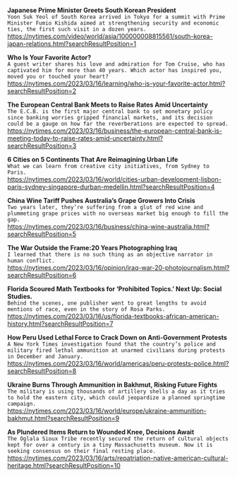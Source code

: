 **Japanese Prime Minister Greets South Korean President**\
`Yoon Suk Yeol of South Korea arrived in Tokyo for a summit with Prime Minister Fumio Kishida aimed at strengthening security and economic ties, the first such visit in a dozen years.`\
https://nytimes.com/video/world/asia/100000008815561/south-korea-japan-relations.html?searchResultPosition=1

**Who Is Your Favorite Actor?**\
`A guest writer shares his love and admiration for Tom Cruise, who has captivated him for more than 40 years. Which actor has inspired you, moved you or touched your heart?`\
https://nytimes.com/2023/03/16/learning/who-is-your-favorite-actor.html?searchResultPosition=2

**The European Central Bank Meets to Raise Rates Amid Uncertainty**\
`The E.C.B. is the first major central bank to set monetary policy since banking worries gripped financial markets, and its decision could be a gauge on how far the reverberations are expected to spread.`\
https://nytimes.com/2023/03/16/business/the-european-central-bank-is-meeting-today-to-raise-rates-amid-uncertainty.html?searchResultPosition=3

**6 Cities on 5 Continents That Are Reimagining Urban Life**\
`What we can learn from creative city initiatives, from Sydney to Paris.`\
https://nytimes.com/2023/03/16/world/cities-urban-development-lisbon-paris-sydney-singapore-durban-medellin.html?searchResultPosition=4

**China Wine Tariff Pushes Australia’s Grape Growers Into Crisis**\
`Two years later, they’re suffering from a glut of red wine and plummeting grape prices with no overseas market big enough to fill the gap.`\
https://nytimes.com/2023/03/16/business/china-wine-australia.html?searchResultPosition=5

**The War Outside the Frame:20 Years Photographing Iraq**\
`I learned that there is no such thing as an objective narrator in human conflict.`\
https://nytimes.com/2023/03/16/opinion/iraq-war-20-photojournalism.html?searchResultPosition=6

**Florida Scoured Math Textbooks for ‘Prohibited Topics.’ Next Up: Social Studies.**\
`Behind the scenes, one publisher went to great lengths to avoid mentions of race, even in the story of Rosa Parks.`\
https://nytimes.com/2023/03/16/us/florida-textbooks-african-american-history.html?searchResultPosition=7

**How Peru Used Lethal Force to Crack Down on Anti-Government Protests**\
`A New York Times investigation found that the country’s police and military fired lethal ammunition at unarmed civilians during protests in December and January.`\
https://nytimes.com/2023/03/16/world/americas/peru-protests-police.html?searchResultPosition=8

**Ukraine Burns Through Ammunition in Bakhmut, Risking Future Fights**\
`The military is using thousands of artillery shells a day as it tries to hold the eastern city, which could jeopardize a planned springtime campaign.`\
https://nytimes.com/2023/03/16/world/europe/ukraine-ammunition-bakhmut.html?searchResultPosition=9

**As Plundered Items Return to Wounded Knee, Decisions Await**\
`The Oglala Sioux Tribe recently secured the return of cultural objects kept for over a century in a tiny Massachusetts museum. Now it is seeking consensus on their final resting place.`\
https://nytimes.com/2023/03/16/arts/repatriation-native-american-cultural-heritage.html?searchResultPosition=10

